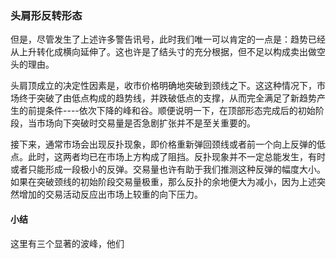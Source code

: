 

### 头肩形反转形态

但是，尽管发生了上述许多警告讯号，此时我们唯一可以肯定的一点是：趋势已经从上升转化成横向延伸了。这也许是了结头寸的充分根据，但不足以构成卖出做空头的理由。

头肩顶成立的决定性因素是，收市价格明确地突破到颈线之下。这这种情况下，市场终于突破了由低点构成的趋势线，并跌破低点的支撑，从而完全满足了新趋势产生的前提条件----依次下降的峰和谷。顺便说明一下，在顶部形态完成后的初始阶段，当市场向下突破时交易量是否急剧扩张并不是至关重要的。

接下来，通常市场会出现反扑现象，即价格重新弹回颈线或者前一个向上反弹的低点。此时，这两者均已在市场上方构成了阻挡。反扑现象并不一定总能发生，有时或者只能形成一段极小的反弹。交易量也许有助于我们推测这种反弹的幅度大小。如果在突破颈线的初始阶段交易量极重，那么反扑的余地便大为减小，因为上述突然增加的交易活动反应出市场上较重的向下压力。

#### 小结

这里有三个显著的波峰，他们
